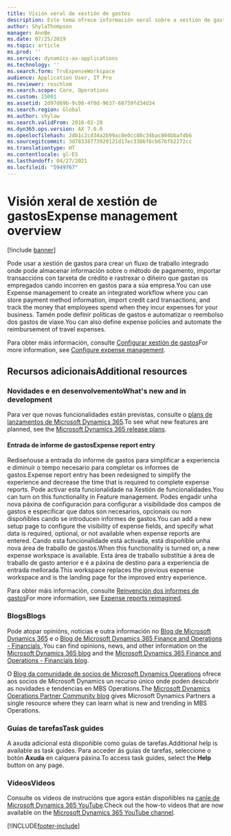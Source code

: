 ```yaml
---
title: Visión xeral de xestión de gastos
description: Este tema ofrece información xeral sobre a xestión de gastos e ligazóns a recursos adicionais. Pode usar a xestión de gastos para crear un fluxo de traballo integrado onde pode almacenar información sobre o método de pagamento, importar transaccións con tarxeta de crédito e rastrexar o diñeiro que gastan os empregados cando incorren en gastos para a súa empresa.
author: ShylaThompson
manager: AnnBe
ms.date: 07/25/2019
ms.topic: article
ms.prod: ''
ms.service: dynamics-ax-applications
ms.technology: ''
ms.search.form: TrvExpenseWorkspace
audience: Application User, IT Pro
ms.reviewer: roschlom
ms.search.scope: Core, Operations
ms.custom: 15001
ms.assetid: 2d97d69b-9c08-4f0d-9637-68759fd34d34
ms.search.region: Global
ms.author: shylaw
ms.search.validFrom: 2016-02-28
ms.dyn365.ops.version: AX 7.0.0
ms.openlocfilehash: 2db1c2cd34a2b99ac8e0cc88c34bac804bbafdb6
ms.sourcegitcommit: 3d78338773929121d17ec3386f6cb67bfb2272cc
ms.translationtype: HT
ms.contentlocale: gl-ES
ms.lasthandoff: 04/27/2021
ms.locfileid: "5949767"
---
```

# <a name="expense-management-overview"></a><span data-ttu-id="95a46-104">Visión xeral de xestión de gastos</span><span class="sxs-lookup"><span data-stu-id="95a46-104">Expense management overview</span></span>

[!include [banner](../includes/banner.md)]

<span data-ttu-id="95a46-105">Pode usar a xestión de gastos para crear un fluxo de traballo integrado onde pode almacenar información sobre o método de pagamento, importar transaccións con tarxeta de crédito e rastrexar o diñeiro que gastan os empregados cando incorren en gastos para a súa empresa.</span><span class="sxs-lookup"><span data-stu-id="95a46-105">You can use Expense management to create an integrated workflow where you can store payment method information, import credit card transactions, and track the money that employees spend when they incur expenses for your business.</span></span> <span data-ttu-id="95a46-106">Tamén pode definir políticas de gastos e automatizar o reembolso dos gastos de viaxe.</span><span class="sxs-lookup"><span data-stu-id="95a46-106">You can also define expense policies and automate the reimbursement of travel expenses.</span></span>

<span data-ttu-id="95a46-107">Para obter máis información, consulte [Configurar xestión de gastos](plan-expense-management.md)</span><span class="sxs-lookup"><span data-stu-id="95a46-107">For more information, see [Configure expense management](plan-expense-management.md).</span></span>

## <a name="additional-resources"></a><span data-ttu-id="95a46-108">Recursos adicionais</span><span class="sxs-lookup"><span data-stu-id="95a46-108">Additional resources</span></span>

### <a name="whats-new-and-in-development"></a><span data-ttu-id="95a46-109">Novidades e en desenvolvemento</span><span class="sxs-lookup"><span data-stu-id="95a46-109">What's new and in development</span></span>

<span data-ttu-id="95a46-110">Para ver que novas funcionalidades están previstas, consulte o [plans de lanzamentos de Microsoft Dynamics 365](/dynamics365/release-plans/).</span><span class="sxs-lookup"><span data-stu-id="95a46-110">To see what new features are planned, see the [Microsoft Dynamics 365 release plans](/dynamics365/release-plans/).</span></span>

#### <a name="expense-report-entry"></a><span data-ttu-id="95a46-111">Entrada de informe de gastos</span><span class="sxs-lookup"><span data-stu-id="95a46-111">Expense report entry</span></span>

<span data-ttu-id="95a46-112">Rediseñouse a entrada do informe de gastos para simplificar a experiencia e diminuír o tempo necesario para completar os informes de gastos.</span><span class="sxs-lookup"><span data-stu-id="95a46-112">Expense report entry has been redesigned to simplify the experience and decrease the time that is required to complete expense reports.</span></span> <span data-ttu-id="95a46-113">Pode activar esta funcionalidade na Xestión de funcionalidades.</span><span class="sxs-lookup"><span data-stu-id="95a46-113">You can turn on this functionality in Feature management.</span></span> <span data-ttu-id="95a46-114">Podes engadir unha nova páxina de configuración para configurar a visibilidade dos campos de gastos e especificar que datos son necesarios, opcionais ou non dispoñibles cando se introducen informes de gastos.</span><span class="sxs-lookup"><span data-stu-id="95a46-114">You can add a new setup page to configure the visibility of expense fields, and specify what data is required, optional, or not available when expense reports are entered.</span></span> <span data-ttu-id="95a46-115">Cando esta funcionalidade está activada, está dispoñible unha nova área de traballo de gastos.</span><span class="sxs-lookup"><span data-stu-id="95a46-115">When this functionality is turned on, a new expense workspace is available.</span></span> <span data-ttu-id="95a46-116">Esta área de traballo substitúe á área de traballo de gasto anterior e é a páxina de destino para a experiencia de entrada mellorada.</span><span class="sxs-lookup"><span data-stu-id="95a46-116">This workspace replaces the previous expense workspace and is the landing page for the improved entry experience.</span></span>

<span data-ttu-id="95a46-117">Para obter máis información, consulte [Reinvención dos informes de gastos](ExpenseWorkspaceNew.md)</span><span class="sxs-lookup"><span data-stu-id="95a46-117">For more information, see [Expense reports reimagined](ExpenseWorkspaceNew.md).</span></span>

### <a name="blogs"></a><span data-ttu-id="95a46-118">Blogs</span><span class="sxs-lookup"><span data-stu-id="95a46-118">Blogs</span></span>

<span data-ttu-id="95a46-119">Pode atopar opinións, noticias e outra información no [Blog de Microsoft Dynamics 365](https://community.dynamics.com/b/msftdynamicsblog?c=Enterprise) e o [Blog de Microsoft Dynamics 365 Finance and Operations - Financials ](https://community.dynamics.com/365/financeandoperations/b/financials).</span><span class="sxs-lookup"><span data-stu-id="95a46-119">You can find opinions, news, and other information on the [Microsoft Dynamics 365 blog](https://community.dynamics.com/b/msftdynamicsblog?c=Enterprise) and the [Microsoft Dynamics 365 Finance and Operations - Financials blog](https://community.dynamics.com/365/financeandoperations/b/financials).</span></span>

<span data-ttu-id="95a46-120">O [Blog da comunidade de socios de Microsoft Dynamics Operations](https://community.dynamics.com/partner/b/operationspartnercommunityblog) ofrece aos socios de Microsoft Dynamics un recurso único onde poden descubrir as novidades e tendencias en MBS Operations.</span><span class="sxs-lookup"><span data-stu-id="95a46-120">The [Microsoft Dynamics Operations Partner Community blog](https://community.dynamics.com/partner/b/operationspartnercommunityblog) gives Microsoft Dynamics Partners a single resource where they can learn what is new and trending in MBS Operations.</span></span>

### <a name="task-guides"></a><span data-ttu-id="95a46-121">Guías de tarefas</span><span class="sxs-lookup"><span data-stu-id="95a46-121">Task guides</span></span>

<span data-ttu-id="95a46-122">A axuda adicional está dispoñible como guías de tarefas.</span><span class="sxs-lookup"><span data-stu-id="95a46-122">Additional help is available as task guides.</span></span> <span data-ttu-id="95a46-123">Para acceder ás guías de tarefas, seleccione o botón **Axuda** en calquera páxina.</span><span class="sxs-lookup"><span data-stu-id="95a46-123">To access task guides, select the **Help** button on any page.</span></span>

### <a name="videos"></a><span data-ttu-id="95a46-124">Vídeos</span><span class="sxs-lookup"><span data-stu-id="95a46-124">Videos</span></span>

<span data-ttu-id="95a46-125">Consulte os vídeos de instrucións que agora están dispoñibles na [canle de Microsoft Dynamics 365 YouTube](https://www.youtube.com/channel/UCJGCg4rB3QSs8y_1FquelBQ).</span><span class="sxs-lookup"><span data-stu-id="95a46-125">Check out the how-to videos that are now available on the [Microsoft Dynamics 365 YouTube channel](https://www.youtube.com/channel/UCJGCg4rB3QSs8y_1FquelBQ).</span></span>


[!INCLUDE[footer-include](../includes/footer-banner.md)]